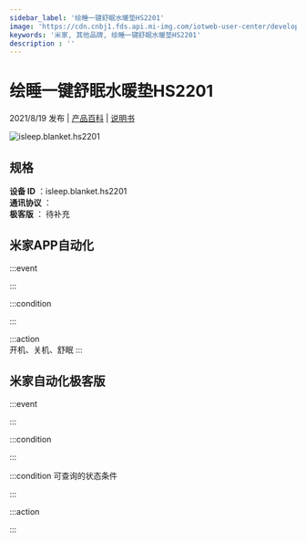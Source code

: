 ```yaml
---
sidebar_label: '绘睡一键舒眠水暖垫HS2201'
image: 'https://cdn.cnbj1.fds.api.mi-img.com/iotweb-user-center/developer_1679047957208ruWfXoWa.png?GalaxyAccessKeyId=AKVGLQWBOVIRQ3XLEW&Expires=9223372036854775807&Signature=d2q6E4qlxMCkmMwhJN3v4skmTjE='
keywords: '米家, 其他品牌, 绘睡一键舒眠水暖垫HS2201'
description : ''
---
```

# 绘睡一键舒眠水暖垫HS2201

2021/8/19 发布 | [产品百科](https://home.mi.com/webapp/content/baike/product/index.html?model=isleep.blanket.hs2201/) | [说明书](https://home.mi.com/views/introduction.html?model=isleep.blanket.hs2201&region=cn)

![isleep.blanket.hs2201](https://cdn.cnbj1.fds.api.mi-img.com/iotweb-user-center/developer_1679047957208ruWfXoWa.png?GalaxyAccessKeyId=AKVGLQWBOVIRQ3XLEW&Expires=9223372036854775807&Signature=d2q6E4qlxMCkmMwhJN3v4skmTjE=)

## 规格  
> 
**设备 ID** ：isleep.blanket.hs2201  
**通讯协议** ：  
**极客版**  ： 待补充 


## 米家APP自动化  

:::event  

:::

:::condition  

:::

:::action   
开机、关机、舒眠
:::

## 米家自动化极客版  

:::event  

:::

:::condition  

:::

:::condition 可查询的状态条件  

:::

:::action  

:::

        
